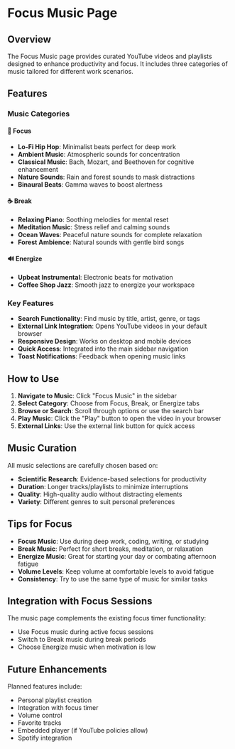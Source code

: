 # Focus Music Page

## Overview

The Focus Music page provides curated YouTube videos and playlists designed to enhance productivity and focus. It includes three categories of music tailored for different work scenarios.

## Features

### Music Categories

#### 🧠 Focus

- **Lo-Fi Hip Hop**: Minimalist beats perfect for deep work
- **Ambient Music**: Atmospheric sounds for concentration
- **Classical Music**: Bach, Mozart, and Beethoven for cognitive enhancement
- **Nature Sounds**: Rain and forest sounds to mask distractions
- **Binaural Beats**: Gamma waves to boost alertness

#### ☕ Break

- **Relaxing Piano**: Soothing melodies for mental reset
- **Meditation Music**: Stress relief and calming sounds
- **Ocean Waves**: Peaceful nature sounds for complete relaxation
- **Forest Ambience**: Natural sounds with gentle bird songs

#### 🔊 Energize

- **Upbeat Instrumental**: Electronic beats for motivation
- **Coffee Shop Jazz**: Smooth jazz to energize your workspace

### Key Features

- **Search Functionality**: Find music by title, artist, genre, or tags
- **External Link Integration**: Opens YouTube videos in your default browser
- **Responsive Design**: Works on desktop and mobile devices
- **Quick Access**: Integrated into the main sidebar navigation
- **Toast Notifications**: Feedback when opening music links

## How to Use

1. **Navigate to Music**: Click "Focus Music" in the sidebar
2. **Select Category**: Choose from Focus, Break, or Energize tabs
3. **Browse or Search**: Scroll through options or use the search bar
4. **Play Music**: Click the "Play" button to open the video in your browser
5. **External Links**: Use the external link button for quick access

## Music Curation

All music selections are carefully chosen based on:

- **Scientific Research**: Evidence-based selections for productivity
- **Duration**: Longer tracks/playlists to minimize interruptions
- **Quality**: High-quality audio without distracting elements
- **Variety**: Different genres to suit personal preferences

## Tips for Focus

- **Focus Music**: Use during deep work, coding, writing, or studying
- **Break Music**: Perfect for short breaks, meditation, or relaxation
- **Energize Music**: Great for starting your day or combating afternoon fatigue
- **Volume Levels**: Keep volume at comfortable levels to avoid fatigue
- **Consistency**: Try to use the same type of music for similar tasks

## Integration with Focus Sessions

The music page complements the existing focus timer functionality:

- Use Focus music during active focus sessions
- Switch to Break music during break periods
- Choose Energize music when motivation is low

## Future Enhancements

Planned features include:

- Personal playlist creation
- Integration with focus timer
- Volume control
- Favorite tracks
- Embedded player (if YouTube policies allow)
- Spotify integration
